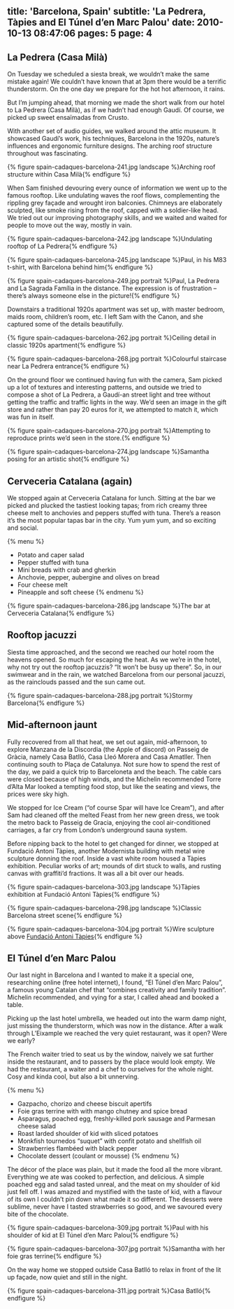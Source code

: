 title: 'Barcelona, Spain'
subtitle: 'La Pedrera, Tàpies and El Túnel d’en Marc Palou'
date: 2010-10-13 08:47:06
pages: 5
page: 4
---

## La Pedrera (Casa Milà)

On Tuesday we scheduled a siesta break, we wouldn’t make the same mistake again! We couldn’t have known that at 3pm there would be a terrific thunderstorm. On the one day we prepare for the hot hot afternoon, it rains.

But I’m jumping ahead, that morning we made the short walk from our hotel to La Pedrera (Casa Milà), as if we hadn’t had enough Gaudí. Of course, we picked up sweet ensaïmadas from Crusto.

With another set of audio guides, we walked around the attic museum. It showcased Gaudí’s work, his techniques, Barcelona in the 1920s, nature’s influences and ergonomic furniture designs. The arching roof structure throughout was fascinating.

{% figure spain-cadaques-barcelona-241.jpg landscape %}Arching roof structure within Casa Milà{% endfigure %}

When Sam finished devouring every ounce of information we went up to the famous rooftop. Like undulating waves the roof flows, complementing the rippling grey façade and wrought iron balconies. Chimneys are elaborately sculpted, like smoke rising from the roof, capped with a soldier-like head. We tried out our improving photography skills, and we waited and waited for people to move out the way, mostly in vain.

{% figure spain-cadaques-barcelona-242.jpg landscape %}Undulating rooftop of La Pedrera{% endfigure %}

{% figure spain-cadaques-barcelona-245.jpg landscape %}Paul, in his M83 t-shirt, with Barcelona behind him{% endfigure %}

{% figure spain-cadaques-barcelona-249.jpg portrait %}Paul, La Pedrera and La Sagrada Família in the distance. The expression is of frustration – there’s always someone else in the picture!{% endfigure %}

Downstairs a traditional 1920s apartment was set up, with master bedroom, maids room, children’s room, etc. I left Sam with the Canon, and she captured some of the details beautifully.

{% figure spain-cadaques-barcelona-262.jpg portrait %}Ceiling detail in classic 1920s apartment{% endfigure %}

{% figure spain-cadaques-barcelona-268.jpg portrait %}Colourful staircase near La Pedrera entrance{% endfigure %}

On the ground floor we continued having fun with the camera, Sam picked up a lot of textures and interesting patterns, and outside we tried to compose a shot of La Pedrera, a Gaudí-an street light and tree without getting the traffic and traffic lights in the way. We’d seen an image in the gift store and rather than pay 20 euros for it, we attempted to match it, which was fun in itself.

{% figure spain-cadaques-barcelona-270.jpg portrait %}Attempting to reproduce prints we’d seen in the store.{% endfigure %}

{% figure spain-cadaques-barcelona-274.jpg landscape %}Samantha posing for an artistic shot{% endfigure %}

## Cerveceria Catalana (again)

We stopped again at Cerveceria Catalana for lunch. Sitting at the bar we picked and plucked the tastiest looking tapas; from rich creamy three cheese melt to anchovies and peppers stuffed with tuna. There’s a reason it’s the most popular tapas bar in the city. Yum yum yum, and so exciting and social.

{% menu %}
* Potato and caper salad
* Pepper stuffed with tuna
* Mini breads with crab and gherkin
* Anchovie, pepper, aubergine and olives on bread
* Four cheese melt
* Pineapple and soft cheese
{% endmenu %}

{% figure spain-cadaques-barcelona-286.jpg landscape %}The bar at Cerveceria Catalana{% endfigure %}

## Rooftop jacuzzi

Siesta time approached, and the second we reached our hotel room the heavens opened. So much for escaping the heat. As we we’re in the hotel, why not try out the rooftop jacuzzis? “It won’t be busy up there”. So, in our swimwear and in the rain, we watched Barcelona from our personal jacuzzi, as the rainclouds passed and the sun came out.

{% figure spain-cadaques-barcelona-288.jpg portrait %}Stormy Barcelona{% endfigure %}

## Mid-afternoon jaunt

Fully recovered from all that heat, we set out again, mid-afternoon, to explore Manzana de la Discordia (the Apple of discord) on Passeig de Gràcia, namely Casa Batlló, Casa Lleó Morera and Casa Amatller. Then continuing south to Plaça de Catalunya. Not sure how to spend the rest of the day, we paid a quick trip to Barceloneta and the beach. The cable cars were closed because of high winds, and the Michelin recommended Torre d’Alta Mar looked a tempting food stop, but like the seating and views, the prices were sky high.

We stopped for Ice Cream (“of course Spar will have Ice Cream”), and after Sam had cleaned off the melted Feast from her new green dress, we took the metro back to Passeig de Gracia, enjoying the cool air-conditioned carriages, a far cry from London’s underground sauna system.

Before nipping back to the hotel to get changed for dinner, we stopped at Fundació Antoni Tàpies, another Modernista building with metal wire sculpture donning the roof. Inside a vast white room housed a Tàpies exhibition. Peculiar works of art; mounds of dirt stuck to walls, and rusting canvas with graffiti’d fractions. It was all a bit over our heads.

{% figure spain-cadaques-barcelona-303.jpg landscape %}Tàpies exhibition at Fundació Antoni Tàpies{% endfigure %}

{% figure spain-cadaques-barcelona-298.jpg landscape %}Classic Barcelona street scene{% endfigure %}

{% figure spain-cadaques-barcelona-304.jpg portrait %}Wire sculpture above [Fundació Antoni Tàpies](http://en.wikipedia.org/wiki/Fundaci%C3%B3_Antoni_T%C3%A0pies){% endfigure %}

## El Túnel d’en Marc Palou

Our last night in Barcelona and I wanted to make it a special one, researching online (free hotel internet), I found, “El Túnel d’en Marc Palou”, a famous young Catalan chef that “combines creativity and family tradition”. Michelin recommended, and vying for a star, I called ahead and booked a table.

Picking up the last hotel umbrella, we headed out into the warm damp night, just missing the thunderstorm, which was now in the distance. After a walk through L’Eixample we reached the very quiet restaurant, was it open? Were we early?

The French waiter tried to seat us by the window, naively we sat further inside the restaurant, and to passers by the place would look empty. We had the restaurant, a waiter and a chef to ourselves for the whole night. Cosy and kinda cool, but also a bit unnerving.

{% menu %}
* Gazpacho, chorizo and cheese biscuit apertifs
* Foie gras terrine with with mango chutney and spice bread
* Asparagus, poached egg, freshly-killed pork sausage and Parmesan cheese salad
* Roast larded shoulder of kid with sliced potatoes
* Monkfish tournedos “suquet” with confit potato and shellfish oil
* Strawberries flambéed with black pepper
* Chocolate dessert (coulant or mousse)
{% endmenu %}

The décor of the place was plain, but it made the food all the more vibrant. Everything we ate was cooked to perfection, and delicious. A simple poached egg and salad tasted unreal, and the meat on my shoulder of kid just fell off. I was amazed and mystified with the taste of kid, with a flavour of its own I couldn’t pin down what made it so different. The desserts were sublime, never have I tasted strawberries so good, and we savoured every bite of the chocolate.

{% figure spain-cadaques-barcelona-309.jpg portrait %}Paul with his shoulder of kid at El Túnel d’en Marc Palou{% endfigure %}

{% figure spain-cadaques-barcelona-307.jpg portrait %}Samantha with her foie gras terrine{% endfigure %}

On the way home we stopped outside Casa Batlló to relax in front of the lit up façade, now quiet and still in the night.

{% figure spain-cadaques-barcelona-311.jpg portrait %}Casa Batlló{% endfigure %}
